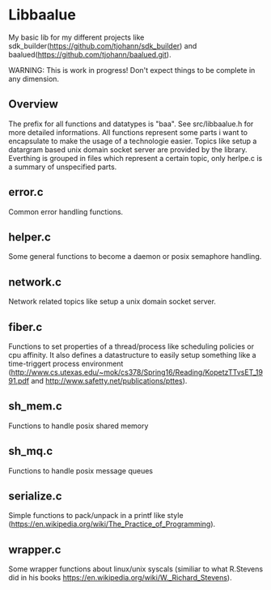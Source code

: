 Libbaalue
=========

My basic lib for my different projects like sdk_builder(https://github.com/tjohann/sdk_builder) and baalued(https://github.com/tjohann/baalued.git).

WARNING: This is work in progress! Don't expect things to be complete in any dimension.


Overview
--------

The prefix for all functions and datatypes is "baa". See src/libbaalue.h for more detailed informations. All functions represent some parts i want to encapsulate to make the usage of a technologie easier. Topics like setup a datargram based unix domain socket server are provided by the library. Everthing is grouped in files which represent a certain topic, only herlpe.c is a summary of unspecified parts.


error.c
-------

Common error handling functions.


helper.c
--------

Some general functions to become a daemon or posix semaphore handling.


network.c
---------

Network related topics like setup a unix domain socket server.


fiber.c
-------

Functions to set properties of a thread/process like scheduling policies or cpu affinity. It also defines a datastructure to easily setup something like a time-triggert process environment (http://www.cs.utexas.edu/~mok/cs378/Spring16/Reading/KopetzTTvsET_1991.pdf and http://www.safetty.net/publications/pttes).


sh_mem.c
--------

Functions to handle posix shared memory


sh_mq.c
-------

Functions to handle posix message queues


serialize.c
-----------

Simple functions to pack/unpack in a printf like style (https://en.wikipedia.org/wiki/The_Practice_of_Programming).


wrapper.c
---------

Some wrapper functions about linux/unix syscals (similiar to what R.Stevens did in his books https://en.wikipedia.org/wiki/W._Richard_Stevens).
